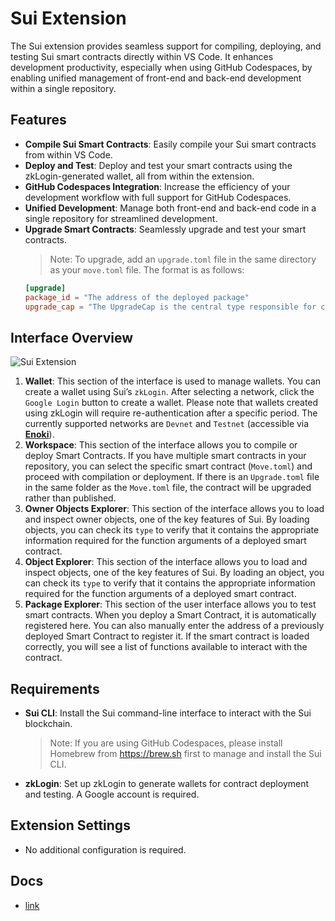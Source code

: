 # Sui Extension

The Sui extension provides seamless support for compiling, deploying, and testing Sui smart contracts directly within VS Code. It enhances development productivity, especially when using GitHub Codespaces, by enabling unified management of front-end and back-end development within a single repository.

## Features

- **Compile Sui Smart Contracts**: Easily compile your Sui smart contracts from within VS Code.
- **Deploy and Test**: Deploy and test your smart contracts using the zkLogin-generated wallet, all from within the extension.
- **GitHub Codespaces Integration**: Increase the efficiency of your development workflow with full support for GitHub Codespaces.
- **Unified Development**: Manage both front-end and back-end code in a single repository for streamlined development.
- **Upgrade Smart Contracts**: Seamlessly upgrade and test your smart contracts.
  > Note: To upgrade, add an `upgrade.toml` file in the same directory as your `move.toml` file. The format is as follows:
  ```toml
  [upgrade]
  package_id = "The address of the deployed package"
  upgrade_cap = "The UpgradeCap is the central type responsible for coordinating package upgrades."
  ```

## Interface Overview

![Sui Extension](https://docs.zktx.io/images/sui-extension.png)

1. **Wallet**: This section of the interface is used to manage wallets. You can create a wallet using Sui’s `zkLogin`. After selecting a network, click the `Google Login` button to create a wallet. Please note that wallets created using zkLogin will require re-authentication after a specific period. The currently supported networks are `Devnet` and `Testnet` (accessible via **[Enoki](https://docs.enoki.mystenlabs.com)**).
1. **Workspace**: This section of the interface allows you to compile or deploy Smart Contracts. If you have multiple smart contracts in your repository, you can select the specific smart contract (`Move.toml`) and proceed with compilation or deployment. If there is an `Upgrade.toml` file in the same folder as the `Move.toml` file, the contract will be upgraded rather than published.
1. **Owner Objects Explorer**: This section of the interface allows you to load and inspect owner objects, one of the key features of Sui. By loading objects, you can check its `type` to verify that it contains the appropriate information required for the function arguments of a deployed smart contract.
1. **Object Explorer**: This section of the interface allows you to load and inspect objects, one of the key features of Sui. By loading an object, you can check its `type` to verify that it contains the appropriate information required for the function arguments of a deployed smart contract.
1. **Package Explorer**: This section of the user interface allows you to test smart contracts. When you deploy a Smart Contract, it is automatically registered here. You can also manually enter the address of a previously deployed Smart Contract to register it. If the smart contract is loaded correctly, you will see a list of functions available to interact with the contract.

## Requirements

- **Sui CLI**: Install the Sui command-line interface to interact with the Sui blockchain.
  > Note: If you are using GitHub Codespaces, please install Homebrew from https://brew.sh first to manage and install the Sui CLI.
- **zkLogin**: Set up zkLogin to generate wallets for contract deployment and testing. A Google account is required.

## Extension Settings

- No additional configuration is required.

## Docs

- [link](https://docs.zktx.io/vsce/sui/)
